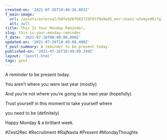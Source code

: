 ```yaml
---
created-on: '2021-07-26T10:46:26.003Z'
f_main-image:
  url: /assets/external/60fe926f682729f07f9a9ed5_mor-shani-w3vmyod0ifg-unsplash.jpg
  alt: null
title: This Is Your Monday Reminder…
slug: this-is-your-monday-reminder
f_date: '2021-07-26T00:00:00.000Z'
updated-on: '2021-07-26T10:49:06.480Z'
f_post-summary: A reminder to be present today.
published-on: '2021-07-26T10:49:09.349Z'
layout: '[post].html'
tags: post
---
```


A reminder to be present today.

You aren’t where you were last year (mostly)

And you’re not where you’re going to be next year (hopefully)

Trust yourself in this moment to take yourself where

you need to be (definitely)

Happy Monday & a brilliant week.

#Zest2Rec #Recruitment #RajNasta #Present #MondayThoughts

‍
